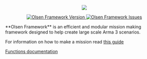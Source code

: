 <p align="center">
    <img src="https://github.com/dklollol/Olsen-Framework-Arma-3/blob/master/core/logo.png">
</p>
<p align="center">
    <a href="https://github.com/dklollol/Olsen-Framework-Arma-3/releases/latest">
        <img src="https://img.shields.io/badge/Version-3.3.0-blue.svg" alt="Olsen Framework Version">
    </a>
    <a href="https://github.com/dklollol/Olsen-Framework-Arma-3/issues">
        <img src="https://img.shields.io/github/issues-raw/dklollol/Olsen-Framework-Arma-3.svg?label=Issues" alt="Olsen Framework Issues">
    </a>
</p>
**Olsen Framework** is an efficient and modular mission making framework designed to help create large scale Arma 3 scenarios.

For information on how to make a mission read [this guide](https://github.com/dklollol/Olsen-Framework-Arma-3/wiki/Making-your-first-mission)

[Functions documentation](https://github.com/dklollol/Olsen-Framework-Arma-3/wiki/Framework-functions)
